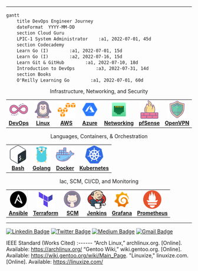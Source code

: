 <!--Main_README.md-->
___
<!--Map-->
```mermaid
gantt
    title DevOps Engineer Journey
    dateFormat  YYYY-MM-DD
    section Cloud Guru
    LPIC-1 System Administrator    :a1, 2022-07-01, 45d
    section Codecademy
    Learn Go (I)        :a1, 2022-07-01, 15d
    Learn Go (I)        :a2, 2022-07-16, 15d
    Learn Git & GitHub        :a1, 2022-07-10, 18d
    Introduction to DevOps        :a3, 2022-07-31, 14d
    section Books
    O'Reilly Learning Go        :a1, 2022-07-01, 60d
```

<!--Modules-->
<center>
 <table>
  <tr>Infrastructure, Networking, and Security</tr>
   <td align="center"><a href="tools/admin/devops.md"><img src="images/ops.png" width="50px;" height="50px;" alt="DevOps"/><br /><b>DevOps</b></a></td>
   <td align="center"><a href="tools/admin/linux"><img src="images/linux.png" width="50px;" height="50px;" alt="Linux"/><br /><b>Linux</b></a></td>
   <td align="center"><a href="tools/cloud/aws.md"><img src="images/aws.png" width="50px;" height="50px;" alt="AWS"/><br /><b>AWS</b></a></td>
   <td align="center"><a href="tools/cloud/azure.md"><img src="images/azure.png" width="50px;" height="50px;" alt="Azure"/><br /><b>Azure</b></a></td>
<td align="center"><a href="tools/admin/network.md"><img src="images/network.png" width="50px;" height="50px;" alt="Networking"/><br /><b>Networking</b></a></td>
   <td align="center"><a href="tools/admin/firewall.md"><img src="images/firewall.png" width="50px;" height="50px;" alt="pfSense"/><br /><b>pfSense</b></a></td>
   <td align="center"><a href="tools/admin/vpn.md"><img src="images/vpn.png" width="50px;" height="50px;" alt="OpenVPN"/><br /><b>OpenVPN</b></a></td>
  </tr>
 </table>  
 <table>
  <tr>Languages, Containers, & Orchestration</tr>
    <td align="center"><a href="tools/languages/bash.md"><img src="images/bash.png" width="50px;" height="50px;" alt="Bash"/><br /><b>Bash</b></a></td>
    <td align="center"><a href="https://github.com/HorningGit/Groudon_Go"><img src="images/go.png" width="50px;" height="50px;" alt="Golang"/><br /><b>Golang</b></a></td>
    <td align="center"><a href="tools/containers/docker.md"><img src="images/docker.png" width="50px;" height="50px;" alt="Docker"/><br /><b>Docker</b></a></td>
   <td align="center"><a href="tools/containers/kubernetes.md"><img src="images/kubernetes.png" width="50px;" height="50px;" alt="Kubernetes"/><br /><b>Kubernetes</b></a></td>
 </table>
 <table>
  <tr>Iac, SCM, CI/CD, and Monitoring</tr>
   <td align="center"><a href="tools/iac/ansible.md"><img src="images/ansible.png" width="50px;" height="50px;" alt="Ansible"/><br /><b>Ansible</b></a></td>
   <td align="center"><a href="tools/iac/terraform.md"><img src="images/terraform.png" width="50px;" height="50px;" alt="Terraform"/><br /><b>Terraform</b></a></td>
   <td align="center"><a href="tools/admin/git.md"><img src="images/git.png" width="50px;" height="50px;" alt="Git"/><br /><b>SCM</b></a></td> 
   <td align="center"><a href="tools/cicd/jenkins.md"><img src="images/jenkins2.png" width="50px;" height="50px;" alt="Jenkins"/><br /><b>Jenkins</b></a></td>
   <td align="center"><a href="tools/monitor/grafana.md"><img src="images/grafana.png" width="50px;" height="50px;" alt="Grafana"/><br /><b>Grafana</b></a></td>
   <td align="center"><a href="tools/monitor/prometheus.md"><img src="images/prometheus.png" width="50px;" height="50px;" alt="Prometheus"/><br /><b>Prometheus</b></a></td> 
 </table> 
</center>

<!--Contact_Badges-->
___
[![Linkedin Badge](https://img.shields.io/badge/-Alexander%20Horning-blue?style=social&logo=Linkedin&logoColor=blue&link=https://www.linkedin.com/in/alexander-horning-5b8bb918b/)](https://www.linkedin.com/in/alexander-horning-5b8bb918b/)
[![Twitter Badge](http://img.shields.io/badge/-@LinuxTyranitar-1ca0f1?style=social&logo=twitter&logoColor=blue&link=https://https://twitter.com/LinuxTyranitar)](https://twitter.com/LinuxTyranitar)
[![Medium Badge](http://img.shields.io/badge/-@alex.horning-1ca0f1?style=social&logo=Medium&logoColor=black&link=https://medium.com/@alex.horning)](https://medium.com/@alex.horning)
[![Gmail Badge](https://img.shields.io/badge/ProtonMail-8B89CC?style=plastic?&logo=protonmail&logoColor=white)](mailto:Alexander.Horning@protonmail.com)

IEEE Standard (Works Cited)
:------
“Arch Linux,” archlinux.org. [Online]. Available: https://archlinux.org/
“Gentoo Wiki,” wiki.gentoo.org. [Online]. Available: https://wiki.gentoo.org/wiki/Main_Page.
"Linuxize," linuxize.com. [Online]. Available: https://linuxize.com/
